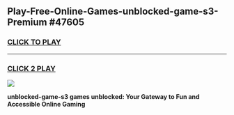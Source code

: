 
## Play-Free-Online-Games-unblocked-game-s3-Premium #47605
<h3>
<a href="https://premium.freeplayer.one?title=unblocked-game-s3&ref=8M">CLICK TO PLAY</a></h3>
<hr>

<h3>
<a href="https://premium.freeplayer.one?title=unblocked-game-s3&ref=8M">CLICK 2 PLAY</a>
  
</h3>

<a href="https://premium.freeplayer.one?title=unblocked-game-s3&ref=8M"><img src="https://clearcache.store/games.png"></a>


**unblocked-game-s3 games unblocked: Your Gateway to Fun and Accessible Online Gaming**
